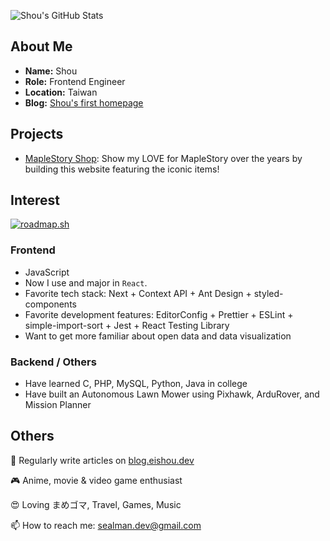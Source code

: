![Shou's GitHub Stats](https://github-readme-stats.vercel.app/api?username=koueishou&count_private=true&show_icons=true&theme=react&hide_title=true)

## About Me

* **Name:** Shou
* **Role:** Frontend Engineer
* **Location:** Taiwan
* **Blog:** [Shou's first homepage](https://blog.eishou.dev)

## Projects

* [MapleStory Shop](https://sealman234.github.io/maplestory-shop/): Show my LOVE for MapleStory over the years by building this website featuring the iconic items!

## Interest

[![roadmap.sh](https://api.roadmap.sh/v1-badge/wide/65a893d50c54812283f90a21?variant=dark)](https://roadmap.sh)

### Frontend

* JavaScript
* Now I use and major in `React`.
* Favorite tech stack: Next + Context API + Ant Design + styled-components
* Favorite development features: EditorConfig + Prettier + ESLint + simple-import-sort + Jest + React Testing Library
* Want to get more familiar about open data and data visualization

### Backend / Others

* Have learned C, PHP, MySQL, Python, Java in college
* Have built an Autonomous Lawn Mower using Pixhawk, ArduRover, and Mission Planner
  
## Others

📝 Regularly write articles on [blog.eishou.dev](https://blog.eishou.dev/)

🎮 Anime, movie & video game enthusiast

😍 Loving まめゴマ, Travel, Games, Music

📫 How to reach me: sealman.dev@gmail.com
